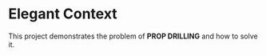 # Elegant Context

This project demonstrates the problem of <b>PROP DRILLING</b> and how to solve it.